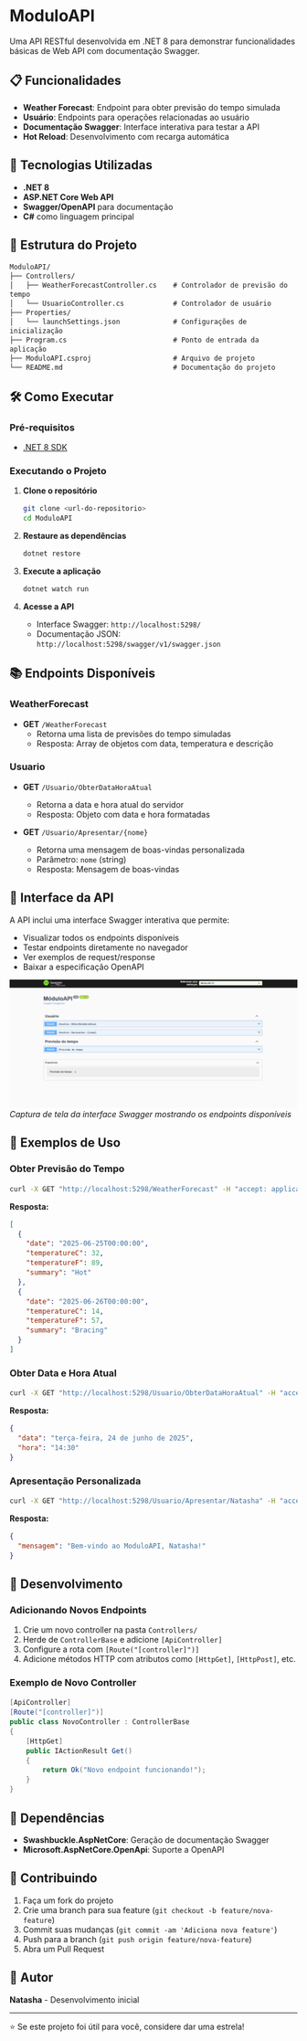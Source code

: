 # ModuloAPI

Uma API RESTful desenvolvida em .NET 8 para demonstrar funcionalidades básicas de Web API com documentação Swagger.

## 📋 Funcionalidades

- **Weather Forecast**: Endpoint para obter previsão do tempo simulada
- **Usuário**: Endpoints para operações relacionadas ao usuário
- **Documentação Swagger**: Interface interativa para testar a API
- **Hot Reload**: Desenvolvimento com recarga automática

## 🚀 Tecnologias Utilizadas

- **.NET 8**
- **ASP.NET Core Web API**
- **Swagger/OpenAPI** para documentação
- **C#** como linguagem principal

## 📁 Estrutura do Projeto

```
ModuloAPI/
├── Controllers/
│   ├── WeatherForecastController.cs    # Controlador de previsão do tempo
│   └── UsuarioController.cs            # Controlador de usuário
├── Properties/
│   └── launchSettings.json             # Configurações de inicialização
├── Program.cs                          # Ponto de entrada da aplicação
├── ModuloAPI.csproj                    # Arquivo de projeto
└── README.md                           # Documentação do projeto
```

## 🛠️ Como Executar

### Pré-requisitos
- [.NET 8 SDK](https://dotnet.microsoft.com/download/dotnet/8.0)

### Executando o Projeto

1. **Clone o repositório**
   ```bash
   git clone <url-do-repositorio>
   cd ModuloAPI
   ```

2. **Restaure as dependências**
   ```bash
   dotnet restore
   ```

3. **Execute a aplicação**
   ```bash
   dotnet watch run
   ```

4. **Acesse a API**
   - Interface Swagger: `http://localhost:5298/`
   - Documentação JSON: `http://localhost:5298/swagger/v1/swagger.json`

## 📚 Endpoints Disponíveis

### WeatherForecast
- **GET** `/WeatherForecast`
  - Retorna uma lista de previsões do tempo simuladas
  - Resposta: Array de objetos com data, temperatura e descrição

### Usuario
- **GET** `/Usuario/ObterDataHoraAtual`
  - Retorna a data e hora atual do servidor
  - Resposta: Objeto com data e hora formatadas

- **GET** `/Usuario/Apresentar/{nome}`
  - Retorna uma mensagem de boas-vindas personalizada
  - Parâmetro: `nome` (string)
  - Resposta: Mensagem de boas-vindas

## 📱 Interface da API

A API inclui uma interface Swagger interativa que permite:
- Visualizar todos os endpoints disponíveis
- Testar endpoints diretamente no navegador
- Ver exemplos de request/response
- Baixar a especificação OpenAPI

![Interface Swagger da API](screenshot-swagger.png)
*Captura de tela da interface Swagger mostrando os endpoints disponíveis*

## 🔧 Exemplos de Uso

### Obter Previsão do Tempo
```bash
curl -X GET "http://localhost:5298/WeatherForecast" -H "accept: application/json"
```

**Resposta:**
```json
[
  {
    "date": "2025-06-25T00:00:00",
    "temperatureC": 32,
    "temperatureF": 89,
    "summary": "Hot"
  },
  {
    "date": "2025-06-26T00:00:00",
    "temperatureC": 14,
    "temperatureF": 57,
    "summary": "Bracing"
  }
]
```

### Obter Data e Hora Atual
```bash
curl -X GET "http://localhost:5298/Usuario/ObterDataHoraAtual" -H "accept: application/json"
```

**Resposta:**
```json
{
  "data": "terça-feira, 24 de junho de 2025",
  "hora": "14:30"
}
```

### Apresentação Personalizada
```bash
curl -X GET "http://localhost:5298/Usuario/Apresentar/Natasha" -H "accept: application/json"
```

**Resposta:**
```json
{
  "mensagem": "Bem-vindo ao ModuloAPI, Natasha!"
}
```

## 🔄 Desenvolvimento

### Adicionando Novos Endpoints

1. Crie um novo controller na pasta `Controllers/`
2. Herde de `ControllerBase` e adicione `[ApiController]`
3. Configure a rota com `[Route("[controller]")]`
4. Adicione métodos HTTP com atributos como `[HttpGet]`, `[HttpPost]`, etc.

### Exemplo de Novo Controller
```csharp
[ApiController]
[Route("[controller]")]
public class NovoController : ControllerBase
{
    [HttpGet]
    public IActionResult Get()
    {
        return Ok("Novo endpoint funcionando!");
    }
}
```

## 📝 Dependências

- **Swashbuckle.AspNetCore**: Geração de documentação Swagger
- **Microsoft.AspNetCore.OpenApi**: Suporte a OpenAPI

## 🤝 Contribuindo

1. Faça um fork do projeto
2. Crie uma branch para sua feature (`git checkout -b feature/nova-feature`)
3. Commit suas mudanças (`git commit -am 'Adiciona nova feature'`)
4. Push para a branch (`git push origin feature/nova-feature`)
5. Abra um Pull Request



## 👥 Autor

**Natasha** - Desenvolvimento inicial

---

⭐ Se este projeto foi útil para você, considere dar uma estrela!
